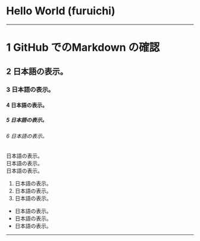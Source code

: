 # Hello World (furuichi)

---
# 1 GitHub でのMarkdown の確認

## 2 日本語の表示。

### 3 日本語の表示。

#### 4 日本語の表示。

##### 5 日本語の表示。

###### 6 日本語の表示。


日本語の表示。  
        日本語の表示。  
        日本語の表示。  


1. 日本語の表示。
2. 日本語の表示。
3. 日本語の表示。

- 日本語の表示。
- 日本語の表示。
- 日本語の表示。

---

